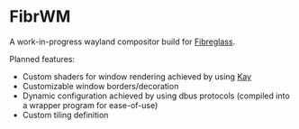 # FibrWM

A work-in-progress wayland compositor build for [Fibreglass](https://github.com/dealerofallthecats/fibreglass).

Planned features:
- Custom shaders for window rendering achieved by using [Kay](https://github.com/CuarzoSoftware/Kay)
- Customizable window borders/decoration
- Dynamic configuration achieved by using dbus protocols (compiled into a wrapper program for ease-of-use)
- Custom tiling definition
